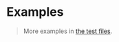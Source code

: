 # Examples

> More examples in [the test files](https://github.com/arithmetic-type/int32/tree/main/test/src).
